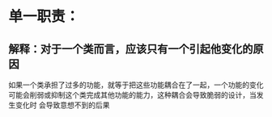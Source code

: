 # 单一职责：
## 解释：对于一个类而言，应该只有一个引起他变化的原因
如果一个类承担了过多的功能，就等于把这些功能耦合在了一起，一个功能的变化可能会削弱或抑制这个类完成其他功能的能力，这种耦合会导致脆弱的设计，当发生变化时
会导致意想不到的后果
